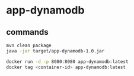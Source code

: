 # app-dynamodb

## commands

```bash
mvn clean package
java -jar target/app-dynamodb-1.0.jar

docker run -d -p 8080:8080 app-dynamodb:latest
docker tag <container-id> app-dynamodb:latest
```